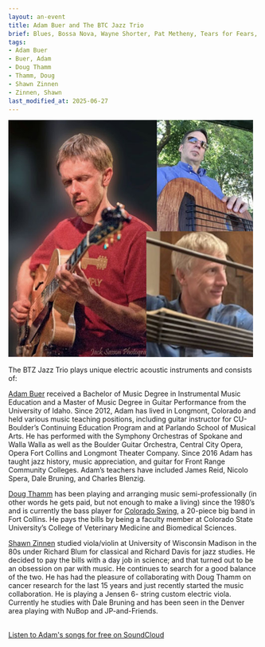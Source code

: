 ```yaml
---
layout: an-event
title: Adam Buer and The BTC Jazz Trio
brief: Blues, Bossa Nova, Wayne Shorter, Pat Metheny, Tears for Fears, ...
tags:
- Adam Buer
- Buer, Adam
- Doug Thamm
- Thamm, Doug
- Shawn Zinnen
- Zinnen, Shawn
last_modified_at: 2025-06-27
---
```

![Adam Buer BTC Trio](/pics/20240826-AdamBuerBTZ.jpg)

The BTZ Jazz Trio plays unique electric acoustic instruments and consists of:

[Adam Buer](https://www.adambuer.com/) received a Bachelor of Music Degree in Instrumental Music Education and a Master of Music Degree in Guitar Performance from the University of Idaho. Since 2012, Adam has lived in Longmont, Colorado and held various music teaching positions, including guitar instructor for CU-Boulder’s Continuing Education Program and at Parlando School of Musical Arts. He has performed  with the Symphony Orchestras of Spokane and Walla Walla as well as the Boulder Guitar Orchestra, Central City Opera, Opera Fort Collins and Longmont Theater Company. Since 2016 Adam has taught jazz history, music appreciation, and guitar for Front Range Community Colleges. Adam’s teachers have included James Reid, Nicolo Spera, Dale Bruning, and Charles Blenzig.

[Doug Thamm](https://www.csuanimalcancercenter.org/dr-doug-thamm/) has been playing and arranging music semi-professionally (in other words he gets paid, but not enough to make a living) since the 1980’s and is currently the bass player for [Colorado Swing](https://www.facebook.com/ColoradoSwing/), a 20-piece big band in Fort Collins. He pays the bills by being a faculty member at Colorado State University’s College of Veterinary Medicine and Biomedical Sciences.

[Shawn Zinnen](https://www.facebook.com/zinnens/) studied viola/violin at University of Wisconsin Madison in the 80s under Richard Blum for classical and Richard Davis for jazz studies. He decided to pay the bills with a day job in science; and that turned out to be an obsession on par with music. He continues to search for a good balance of the two. He has had the pleasure of collaborating with Doug Thamm on cancer research for the last 15 years and just recently started the music collaboration. He is playing a Jensen 6- string custom electric viola. Currently he studies with Dale Bruning and has been seen in the Denver area playing with NuBop and JP-and-Friends.  
<br>

[Listen to Adam's songs for free on SoundCloud](https://soundcloud.com/adam-buer)
